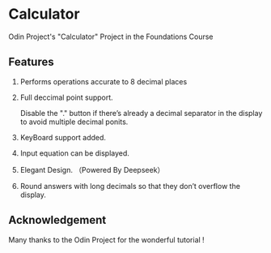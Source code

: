 # Calculator
Odin Project's "Calculator" Project in the Foundations Course

## Features
1. Performs operations accurate to 8 decimal places
2. Full deccimal point support.
   
   Disable the "." button if there’s already a decimal separator in the display to avoid multiple decimal ponits.
3. KeyBoard support added.
4. Input equation can be displayed.
5. Elegant Design. （Powered By Deepseek）
6. Round answers with long decimals so that they don’t overflow the display.

## Acknowledgement
Many thanks to the Odin Project for the wonderful tutorial !
